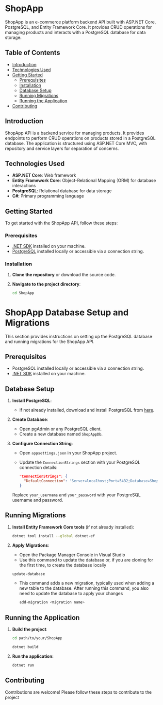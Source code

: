 # ShopApp

ShopApp is an e-commerce platform backend API built with ASP.NET Core, PostgreSQL, and Entity Framework Core. It provides CRUD operations for managing products and interacts with a PostgreSQL database for data storage.

## Table of Contents

- [Introduction](#introduction)
- [Technologies Used](#technologies-used)
- [Getting Started](#getting-started)
  - [Prerequisites](#prerequisites)
  - [Installation](#installation)
  - [Database Setup](#database-setup)
  - [Running Migrations](#running-migrations)
  - [Running the Application](#running-the-application)
- [Contributing](#contributing)

## Introduction

ShopApp API is a backend service for managing products. It provides endpoints to perform CRUD operations on products stored in a PostgreSQL database. The application is structured using ASP.NET Core MVC, with repository and service layers for separation of concerns.

## Technologies Used

- **ASP.NET Core**: Web framework
- **Entity Framework Core**: Object-Relational Mapping (ORM) for database interactions
- **PostgreSQL**: Relational database for data storage
- **C#**: Primary programming language

## Getting Started

To get started with the ShopApp API, follow these steps:

### Prerequisites

- [.NET SDK](https://dotnet.microsoft.com/download) installed on your machine.
- [PostgreSQL](https://www.postgresql.org/download/) installed locally or accessible via a connection string.

### Installation

1. **Clone the repository** or download the source code.

2. **Navigate to the project directory**:

   ```bash
   cd ShopApp
# ShopApp Database Setup and Migrations

This section provides instructions on setting up the PostgreSQL database and running migrations for the ShopApp API.

## Prerequisites

- PostgreSQL installed locally or accessible via a connection string.
- [.NET SDK](https://dotnet.microsoft.com/download) installed on your machine.

## Database Setup

1. **Install PostgreSQL**:
   - If not already installed, download and install PostgreSQL from [here](https://www.postgresql.org/download/).

2. **Create Database**:
   - Open pgAdmin or any PostgreSQL client.
   - Create a new database named `ShopAppDb`.

3. **Configure Connection String**:
   - Open `appsettings.json` in your ShopApp project.
   - Update the `ConnectionStrings` section with your PostgreSQL connection details:

     ```json
     "ConnectionStrings": {
       "DefaultConnection": "Server=localhost;Port=5432;Database=ShopAppDb;User Id=your_username;Password=your_password;"
     }
     ```

   Replace `your_username` and `your_password` with your PostgreSQL username and password.

## Running Migrations

1. **Install Entity Framework Core tools** (if not already installed):

   ```bash
   dotnet tool install --global dotnet-ef

2. **Apply Migrations**:
   - Open the Package Manager Console in Visual Studio
   - Use this command to update the database or, if you are cloning for the first time, to create the database locally

   
   ```bash
   update-database
   ```
   - This command adds a new migration, typically used when adding a new table to the database. After running this command, you also need to update the database to apply your changes

      ```bash
      add-migration <migration name>
     ```

 ## Running the Application

1. **Build the project**:

   ```bash
   cd path/to/your/ShopApp

   dotnet build

2. **Run the application**:
   
   ```bash
   dotnet run

## Contributing

Contributions are welcome! Please follow these steps to contribute to the project
